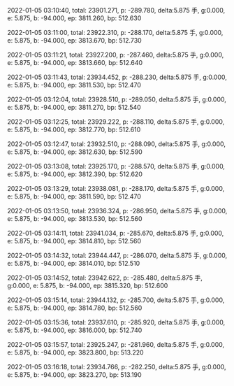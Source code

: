 2022-01-05 03:10:40, total: 23901.271, p: -289.780, delta:5.875 手, g:0.000, e: 5.875, b: -94.000, ep: 3811.260, bp: 512.630

2022-01-05 03:11:00, total: 23922.310, p: -288.170, delta:5.875 手, g:0.000, e: 5.875, b: -94.000, ep: 3813.670, bp: 512.730

2022-01-05 03:11:21, total: 23927.200, p: -287.460, delta:5.875 手, g:0.000, e: 5.875, b: -94.000, ep: 3813.660, bp: 512.640

2022-01-05 03:11:43, total: 23934.452, p: -288.230, delta:5.875 手, g:0.000, e: 5.875, b: -94.000, ep: 3811.530, bp: 512.470

2022-01-05 03:12:04, total: 23928.510, p: -289.050, delta:5.875 手, g:0.000, e: 5.875, b: -94.000, ep: 3811.270, bp: 512.540

2022-01-05 03:12:25, total: 23929.222, p: -288.110, delta:5.875 手, g:0.000, e: 5.875, b: -94.000, ep: 3812.770, bp: 512.610

2022-01-05 03:12:47, total: 23932.510, p: -288.090, delta:5.875 手, g:0.000, e: 5.875, b: -94.000, ep: 3812.630, bp: 512.590

2022-01-05 03:13:08, total: 23925.170, p: -288.570, delta:5.875 手, g:0.000, e: 5.875, b: -94.000, ep: 3812.390, bp: 512.620

2022-01-05 03:13:29, total: 23938.081, p: -288.170, delta:5.875 手, g:0.000, e: 5.875, b: -94.000, ep: 3811.590, bp: 512.470

2022-01-05 03:13:50, total: 23936.324, p: -286.950, delta:5.875 手, g:0.000, e: 5.875, b: -94.000, ep: 3813.530, bp: 512.560

2022-01-05 03:14:11, total: 23941.034, p: -285.670, delta:5.875 手, g:0.000, e: 5.875, b: -94.000, ep: 3814.810, bp: 512.560

2022-01-05 03:14:32, total: 23944.447, p: -286.070, delta:5.875 手, g:0.000, e: 5.875, b: -94.000, ep: 3814.010, bp: 512.510

2022-01-05 03:14:52, total: 23942.622, p: -285.480, delta:5.875 手, g:0.000, e: 5.875, b: -94.000, ep: 3815.320, bp: 512.600

2022-01-05 03:15:14, total: 23944.132, p: -285.700, delta:5.875 手, g:0.000, e: 5.875, b: -94.000, ep: 3814.780, bp: 512.560

2022-01-05 03:15:36, total: 23937.610, p: -285.920, delta:5.875 手, g:0.000, e: 5.875, b: -94.000, ep: 3816.000, bp: 512.740

2022-01-05 03:15:57, total: 23925.247, p: -281.960, delta:5.875 手, g:0.000, e: 5.875, b: -94.000, ep: 3823.800, bp: 513.220

2022-01-05 03:16:18, total: 23934.766, p: -282.250, delta:5.875 手, g:0.000, e: 5.875, b: -94.000, ep: 3823.270, bp: 513.190